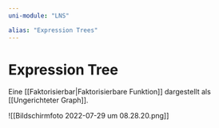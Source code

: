 ```yaml
---
uni-module: "LNS"

alias: "Expression Trees"
---
```


# Expression Tree

Eine [[Faktorisierbar|Faktorisierbare Funktion]] dargestellt als [[Ungerichteter Graph]].

![[Bildschirmfoto 2022-07-29 um 08.28.20.png]]
